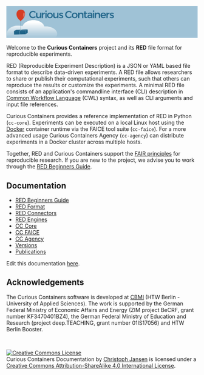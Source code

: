 ![Curious Containers Logo](images/logo.svg)

Welcome to the **Curious Containers** project and its **RED** file format for reproducible experiments.

RED (Reproducible Experiment Description) is a JSON or YAML based file format to describe data-driven experiments. A RED file allows researchers to share or publish their computational experiments, such that others can reproduce the results or customize the experiments. A minimal RED file consists of an application's commandline interface (CLI) description in [Common Workflow Language](https://www.commonwl.org/v1.0/CommandLineTool.html) (CWL) syntax, as well as CLI arguments and input file references.

Curious Containers provides a reference implementation of RED in Python (`cc-core`). Experiments can be executed on a local Linux host using the [Docker](https://www.docker.com/) container runtime via the FAICE tool suite (`cc-faice`). For a more advanced usage Curious Containers Agency (`cc-agency`) can distribute experiments in a Docker cluster across multiple hosts.

Together, RED and Curious Containers support the [FAIR principles](https://www.force11.org/fairprinciples) for reproducible research. If you are new to the project, we advise you to work through the [RED Beginners Guide](red/guide.md).


## Documentation


* [RED Beginners Guide](red-beginners-guide.md)
* [RED Format](red-format.md)
* [RED Connectors](red-connectors.md)
* [RED Engines](red-engines.md)
* [CC Core](cc-core.md)
* [CC FAICE](cc-faice.md)
* [CC Agency](cc-agency.md)
* [Versions](versions.md)
* [Publications](publications.md)


Edit this documentation [here](https://github.com/curious-containers/curious-containers.github.io).


## Acknowledgements

The Curious Containers software is developed at [CBMI](https://cbmi.htw-berlin.de/) (HTW Berlin - University of Applied Sciences). The work is supported by the German Federal Ministry of Economic Affairs and Energy (ZIM project BeCRF, grant number KF3470401BZ4), the German Federal Ministry of Education and Research (project deep.TEACHING, grant number 01IS17056) and HTW Berlin Booster.

<br/>

<a rel="license" href="http://creativecommons.org/licenses/by-sa/4.0/"><img alt="Creative Commons License" style="border-width:0" src="https://i.creativecommons.org/l/by-sa/4.0/88x31.png" /></a><br /><span xmlns:dct="http://purl.org/dc/terms/" href="http://purl.org/dc/dcmitype/Text" property="dct:title" rel="dct:type">Curious Containers Documentation</span> by <a xmlns:cc="http://creativecommons.org/ns#" href="https://www.htw-berlin.de/hochschule/personen/person/?eid=9225" property="cc:attributionName" rel="cc:attributionURL">Christoph Jansen</a> is licensed under a <a rel="license" href="http://creativecommons.org/licenses/by-sa/4.0/">Creative Commons Attribution-ShareAlike 4.0 International License</a>.
